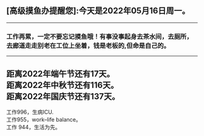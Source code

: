 ## [高级摸鱼办提醒您]:今天是2022年05月16日周一。
---
### 工作再累，一定不要忘记摸鱼哦！有事没事起身去茶水间，去厕所，去廊道走走别老在工位上坐着，钱是老板的,但命是自己的。
---
距离2022年端午节还有17天。  
距离2022年中秋节还有116天。  
距离2022年国庆节还有137天。  
---
工作996，生病ICU.  
工作955，work–life balance。  
工作 944，生活为先。